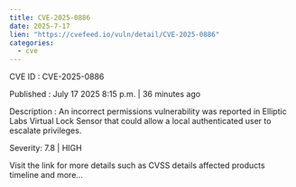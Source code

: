 ```yaml
---
title: CVE-2025-0886
date: 2025-7-17
lien: "https://cvefeed.io/vuln/detail/CVE-2025-0886"
categories:
  - cve
---
```


CVE ID : CVE-2025-0886

Published :  July 17
2025
8:15 p.m. | 36 minutes ago

Description : An incorrect permissions vulnerability was reported in Elliptic Labs Virtual Lock Sensor that could allow a local
authenticated user to escalate privileges.

Severity: 7.8 | HIGH

Visit the link for more details
such as CVSS details
affected products
timeline
and more...
